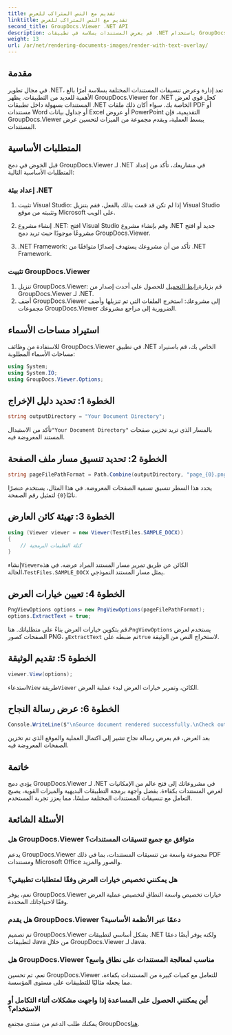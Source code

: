 ```yaml
---
title: تقديم مع النص المتراكب للعرض
linktitle: تقديم مع النص المتراكب للعرض
second_title: GroupDocs.Viewer .NET API
description: قم بعرض المستندات بسلاسة في تطبيقات .NET باستخدام GroupDocs.Viewer، الذي يدعم التنسيقات المختلفة لتحسين تجربة المستخدم.
weight: 13
url: /ar/net/rendering-documents-images/render-with-text-overlay/
---
```

## مقدمة
في مجال تطوير .NET، تعد إدارة وعرض تنسيقات المستندات المختلفة بسلاسة أمرًا بالغ الأهمية للعديد من التطبيقات. يظهر GroupDocs.Viewer for .NET كحل قوي لعرض المستندات بسهولة داخل تطبيقات .NET الخاصة بك. سواء أكان ذلك ملفات PDF أو مستندات Word أو جداول بيانات Excel أو عروض PowerPoint التقديمية، فإن GroupDocs.Viewer يبسط العملية، ويقدم مجموعة من الميزات لتحسين عرض المستندات.
## المتطلبات الأساسية
قبل الخوض في دمج GroupDocs.Viewer لـ .NET في مشاريعك، تأكد من إعداد المتطلبات الأساسية التالية:
### إعداد بيئة .NET
1. تثبيت Visual Studio: إذا لم تكن قد قمت بذلك بالفعل، فقم بتنزيل Visual Studio وتثبيته من موقع Microsoft على الويب.
   
2. إنشاء مشروع .NET: افتح Visual Studio وقم بإنشاء مشروع .NET جديد أو افتح مشروعًا موجودًا حيث تريد دمج GroupDocs.Viewer.
3. .NET Framework: تأكد من أن مشروعك يستهدف إصدارًا متوافقًا من .NET Framework.
### تثبيت GroupDocs.Viewer
1.  تنزيل GroupDocs.Viewer: قم بزيارة[رابط التحميل](https://releases.groupdocs.com/viewer/net/) للحصول على أحدث إصدار من GroupDocs.Viewer لـ .NET.
2. أضف GroupDocs.Viewer إلى مشروعك: استخرج الملفات التي تم تنزيلها وأضف مجموعات GroupDocs.Viewer الضرورية إلى مراجع مشروعك.

## استيراد مساحات الأسماء
للاستفادة من وظائف GroupDocs.Viewer في تطبيق .NET الخاص بك، قم باستيراد مساحات الأسماء المطلوبة:
```csharp
using System;
using System.IO;
using GroupDocs.Viewer.Options;
```

## الخطوة 1: تحديد دليل الإخراج
```csharp
string outputDirectory = "Your Document Directory";
```
 تأكد من الاستبدال`"Your Document Directory"` بالمسار الذي تريد تخزين صفحات المستند المعروضة فيه.
## الخطوة 2: تحديد تنسيق مسار ملف الصفحة
```csharp
string pageFilePathFormat = Path.Combine(outputDirectory, "page_{0}.png");
```
 يحدد هذا السطر تنسيق تسمية الصفحات المعروضة. في هذا المثال، يستخدم عنصرًا نائبًا`{0}` لتمثيل رقم الصفحة.
## الخطوة 3: تهيئة كائن العارض
```csharp
using (Viewer viewer = new Viewer(TestFiles.SAMPLE_DOCX))
{
    // كتلة التعليمات البرمجية
}
```
 إنشاء`Viewer`الكائن عن طريق تمرير مسار المستند المراد عرضه. في هذه الحالة،`TestFiles.SAMPLE_DOCX` يمثل مسار المستند النموذجي.
## الخطوة 4: تعيين خيارات العرض
```csharp
PngViewOptions options = new PngViewOptions(pageFilePathFormat);
options.ExtractText = true;
```
 قم بتكوين خيارات العرض بناءً على متطلباتك. هنا،`PngViewOptions` يستخدم لعرض الصفحات كصور PNG، و`ExtractText` تم ضبطه على`true` لاستخراج النص من الوثيقة.
## الخطوة 5: تقديم الوثيقة
```csharp
viewer.View(options);
```
 استدعاء`View` طريقة`Viewer` الكائن، وتمرير خيارات العرض لبدء عملية العرض.
## الخطوة 6: عرض رسالة النجاح
```csharp
Console.WriteLine($"\nSource document rendered successfully.\nCheck output in {outputDirectory}.");
```
بعد العرض، قم بعرض رسالة نجاح تشير إلى اكتمال العملية والموقع الذي تم تخزين الصفحات المعروضة فيه.

## خاتمة
يؤدي دمج GroupDocs.Viewer لـ .NET في مشروعاتك إلى فتح عالم من الإمكانيات لعرض المستندات بكفاءة. بفضل واجهة برمجة التطبيقات البديهية والميزات القوية، يصبح التعامل مع تنسيقات المستندات المختلفة سلسًا، مما يعزز تجربة المستخدم.
## الأسئلة الشائعة
### هل GroupDocs.Viewer متوافق مع جميع تنسيقات المستندات؟
يدعم GroupDocs.Viewer مجموعة واسعة من تنسيقات المستندات، بما في ذلك PDF ومستندات Microsoft Office والصور والمزيد.
### هل يمكنني تخصيص خيارات العرض وفقًا لمتطلبات تطبيقي؟
نعم، يوفر GroupDocs.Viewer خيارات تخصيص واسعة النطاق لتخصيص عملية العرض وفقًا لاحتياجاتك المحددة.
### هل يقدم GroupDocs.Viewer دعمًا عبر الأنظمة الأساسية؟
تم تصميم GroupDocs.Viewer بشكل أساسي لتطبيقات .NET ولكنه يوفر أيضًا دعمًا لتطبيقات Java من خلال GroupDocs.Viewer لـ Java.
### هل GroupDocs.Viewer مناسب لمعالجة المستندات على نطاق واسع؟
نعم، تم تحسين GroupDocs.Viewer للتعامل مع كميات كبيرة من المستندات بكفاءة، مما يجعله مثاليًا للتطبيقات على مستوى المؤسسة.
### أين يمكنني الحصول على المساعدة إذا واجهت مشكلات أثناء التكامل أو الاستخدام؟
 يمكنك طلب الدعم من منتدى مجتمع GroupDocs[هنا](https://forum.groupdocs.com/c/viewer/9).